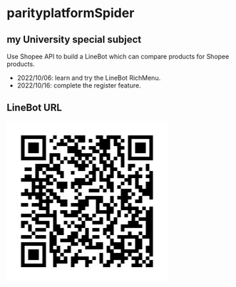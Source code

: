 # parityplatformSpider
 
## my University special subject

Use Shopee API to build a LineBot which can compare products for Shopee products.

* 2022/10/06: learn and try the LineBot RichMenu.
* 2022/10/16: complete the register feature.

## LineBot URL
![URL](https://github.com/peter910820/parityplatformSpider/blob/main/QRcode.png)